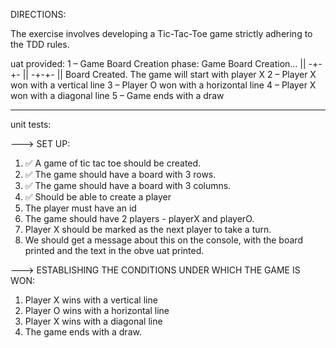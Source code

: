 DIRECTIONS:

The exercise involves developing a Tic-Tac-Toe game strictly adhering to the TDD rules.

uat provided:
1 – Game Board Creation phase:
Game Board Creation... ||
-+-+- || -+-+- ||
Board Created.
The game will start with player X
2 – Player X won with a vertical line
3 – Player O won with a horizontal line
4 – Player X won with a diagonal line
5 – Game ends with a draw

--------------

unit tests:

---> SET UP:
1. ✅ A game of tic tac toe should be created.
2. ✅ The game should have a board with 3 rows.
3. ✅ The game should have a board with 3 columns.
4. ✅ Should be able to create a player
5. The player must have an id
6. The game should have 2 players - playerX and playerO.
7. Player X should be marked as the next player to take a turn.
8. We should get a message about this on the console, with the board printed and the text in the obve uat printed.

---> ESTABLISHING THE CONDITIONS UNDER WHICH THE GAME IS WON:
1. Player X wins with a vertical line
2. Player O wins with a horizontal line
3. Player X wins with a diagonal line
4. The game ends with a draw.

